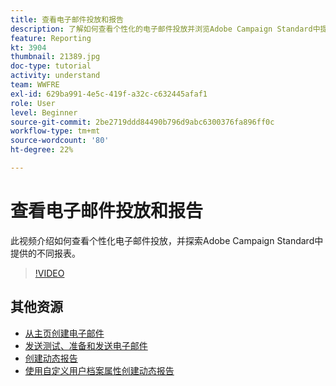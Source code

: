 ```yaml
---
title: 查看电子邮件投放和报告
description: 了解如何查看个性化的电子邮件投放并浏览Adobe Campaign Standard中提供的不同报表。
feature: Reporting
kt: 3904
thumbnail: 21389.jpg
doc-type: tutorial
activity: understand
team: WWFRE
exl-id: 629ba991-4e5c-419f-a32c-c632445afaf1
role: User
level: Beginner
source-git-commit: 2be2719ddd84490b796d9abc6300376fa896ff0c
workflow-type: tm+mt
source-wordcount: '80'
ht-degree: 22%

---
```


# 查看电子邮件投放和报告

此视频介绍如何查看个性化电子邮件投放，并探索Adobe Campaign Standard中提供的不同报表。

>[!VIDEO](https://video.tv.adobe.com/v/21389?quality=12)

## 其他资源

* [从主页创建电子邮件](/help/communication-channels/email/create-email-from-homepage.md)
* [发送测试、准备和发送电子邮件](/help/communication-channels/email/sending-test-preparing-sending-email.md)
* [创建动态报告](/help/reporting/creating-a-dynamic-report.md)
* [使用自定义用户档案属性创建动态报告](/help/reporting/custom-profile-attributes-dynamic-reports.md)
